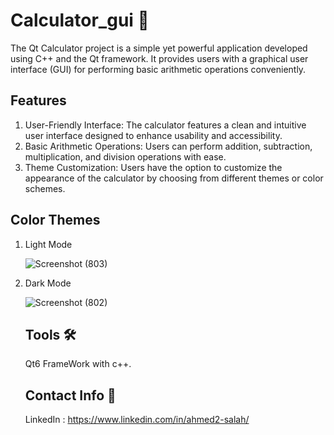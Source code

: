 # Calculator_gui 👾
The Qt Calculator project is a simple yet powerful application developed using C++ and the Qt framework. It provides users with a graphical user interface (GUI) for performing basic arithmetic operations conveniently.

## Features
1. User-Friendly Interface: The calculator features a clean and intuitive user interface designed to enhance usability and accessibility.
2. Basic Arithmetic Operations: Users can perform addition, subtraction, multiplication, and division operations with ease.
3. Theme Customization: Users have the option to customize the appearance of the calculator by choosing from different themes or color schemes.

## Color Themes
1. Light Mode

     ![Screenshot (803)](https://github.com/ahmed2-salah/Calculator_gui/assets/90197922/f6ca1a31-ee68-47d8-90f9-f1f19c0a1621)
2. Dark Mode

   ![Screenshot (802)](https://github.com/ahmed2-salah/Calculator_gui/assets/90197922/a33daa53-404e-42d0-a45b-a5c654b36897)

   ## Tools 🛠
   Qt6 FrameWork with c++.

   ## Contact Info 🔗
   LinkedIn : https://www.linkedin.com/in/ahmed2-salah/
   

  

   

